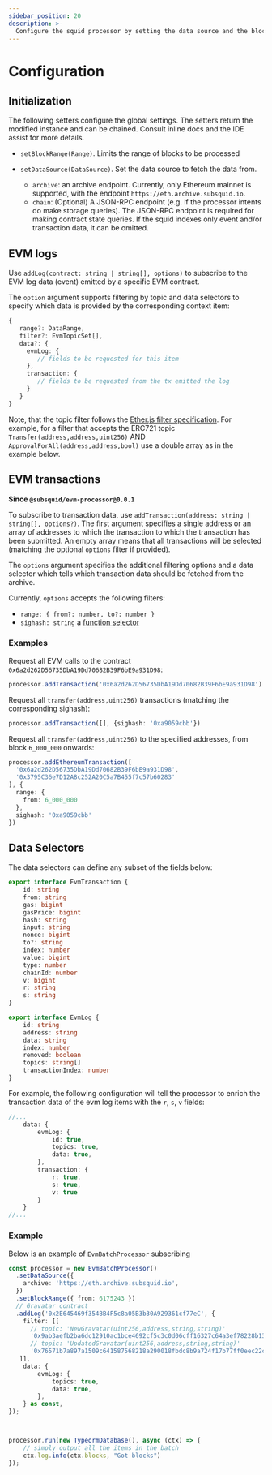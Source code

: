```yaml
---
sidebar_position: 20
description: >-
  Configure the squid processor by setting the data source and the block range
---
```


# Configuration

## Initialization

The following setters configure the global settings. The setters return the modified instance and can be chained. Consult inline docs and the IDE assist for more details. 

- `setBlockRange(Range)`.  Limits the range of blocks to be processed

- `setDataSource(DataSource)`. Set the data source to fetch the data from.
   + `archive`: an archive endpoint. Currently, only Ethereum mainnet is supported, with the endpoint `https://eth.archive.subsquid.io`.
   + `chain`: (Optional) A JSON-RPC endpoint (e.g. if the processor intents do make storage queries). The JSON-RPC endpoint is required for making contract state queries. If the squid indexes only event and/or transaction data, it can be omitted. 

##  EVM logs
Use `addLog(contract: string | string[], options)` to subscribe to the EVM log data (event) emitted by a specific EVM contract.

The `option` argument supports filtering by topic and data selectors to specify which data is provided by the corresponding context item:

```typescript
{
   range?: DataRange,
   filter?: EvmTopicSet[],
   data?: {
     evmLog: { 
        // fields to be requested for this item 
     },
     transaction: {
        // fields to be requested from the tx emitted the log
     }
   }  
}
```

Note, that the topic filter follows the [Ether.js filter specification](https://docs.ethers.io/v5/concepts/events/#events--filters). For example, for a filter that accepts the ERC721 topic `Transfer(address,address,uint256)` AND `ApprovalForAll(address,address,bool)` use a double array as in the example below.

## EVM transactions 

**Since `@subsquid/evm-processor@0.0.1`**

To subscribe to transaction data, use `addTransaction(address: string | string[], options?)`. The first argument specifies a single address or an array of addresses to which the transaction to which the transaction has been submitted. An empty array means that all transactions will be selected (matching the optional `options` filter if provided). 

The `options` argument specifies the additional filtering options and a data selector which tells which transaction data should be fetched from the archive. 

Currently, `options` accepts the following filters:
- `range: { from?: number, to?: number }`
- `sighash: string` a [function selector](https://docs.ethers.io/v5/api/utils/abi/interface/#Interface--specifying-fragments)

### Examples

Request all EVM calls to the contract `0x6a2d262D56735DbA19Dd70682B39F6bE9a931D98`:
```ts
processor.addTransaction('0x6a2d262D56735DbA19Dd70682B39F6bE9a931D98')
```

Request all `transfer(address,uint256)` transactions (matching the corresponding sighash):
```ts
processor.addTransaction([], {sighash: '0xa9059cbb'})
```

Request all `transfer(address,uint256)` to the specified addresses, from block `6_000_000` onwards:
```ts
processor.addEthereumTransaction([
  '0x6a2d262D56735DbA19Dd70682B39F6bE9a931D98',
  '0x3795C36e7D12A8c252A20C5a7B455f7c57b60283'
], {
  range: {
    from: 6_000_000
  },
  sighash: '0xa9059cbb'
})
```

## Data Selectors

The data selectors can define any subset of the fields below:

```ts
export interface EvmTransaction {
    id: string
    from: string
    gas: bigint
    gasPrice: bigint
    hash: string
    input: string
    nonce: bigint
    to?: string
    index: number
    value: bigint
    type: number
    chainId: number
    v: bigint
    r: string
    s: string
}

export interface EvmLog {
    id: string
    address: string
    data: string
    index: number
    removed: boolean
    topics: string[]
    transactionIndex: number
}
```

For example, the following configuration will tell the processor to enrich the transaction data of the evm log items with the `r`, `s`, `v` fields:

```ts
//...
    data: {
        evmLog: {
            id: true,
            topics: true,
            data: true,
        },
        transaction: { 
            r: true,
            s: true,
            v: true
        }
    }
//...
```

### Example

Below is an example of `EvmBatchProcessor` subscribing 

```ts
const processor = new EvmBatchProcessor()
  .setDataSource({
    archive: 'https://eth.archive.subsquid.io',
  })
  .setBlockRange({ from: 6175243 })
  // Gravatar contract
  .addLog('0x2E645469f354BB4F5c8a05B3b30A929361cf77eC', {
    filter: [[
      // topic: 'NewGravatar(uint256,address,string,string)'
      '0x9ab3aefb2ba6dc12910ac1bce4692cf5c3c0d06cff16327c64a3ef78228b130b',
      // topic: 'UpdatedGravatar(uint256,address,string,string)'
      '0x76571b7a897a1509c641587568218a290018fbdc8b9a724f17b77ff0eec22c0c',
   ]],
    data: {
        evmLog: {
            topics: true,
            data: true,
        },
    } as const,
});



processor.run(new TypeormDatabase(), async (ctx) => {
    // simply output all the items in the batch
    ctx.log.info(ctx.blocks, "Got blocks")
});
```
